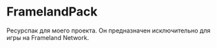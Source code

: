 # FramelandPack
Ресурспак для моего проекта. Он предназначен исключительно для игры на Frameland Network.
